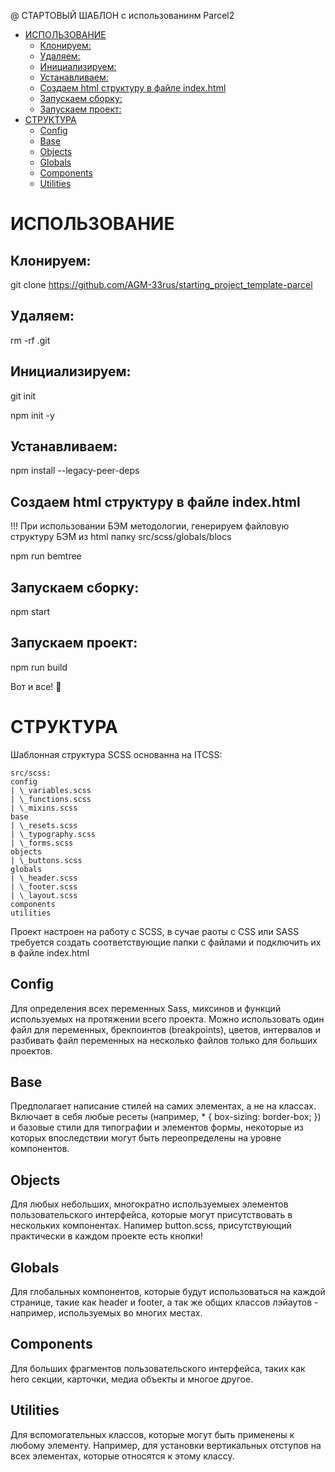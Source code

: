@ СТАРТОВЫЙ ШАБЛОН с использованинм Parcel2

<!-- vim-markdown-toc GFM -->

- [ИСПОЛЬЗОВАНИЕ](#ИСПОЛЬЗОВАНИЕ)
  - [Клонируем:](#Клонируем)
  - [Удаляем:](#Удаляем)
  - [Инициализируем:](#Инициализируем)
  - [Устанавливаем:](#Устанавливаем)
  - [Создаем html структуру в файле index.html](#Создаем-html-структуру-в-файле-indexhtml)
  - [Запускаем сборку:](#Запускаем-сборку)
  - [Запускаем проект:](#Запускаем-проект)
- [СТРУКТУРА](#СТРУКТУРА)
  - [Config](#config)
  - [Base](#base)
  - [Objects](#objects)
  - [Globals](#globals)
  - [Components](#components)
  - [Utilities](#utilities)

<!-- vim-markdown-toc -->

# ИСПОЛЬЗОВАНИЕ

## Клонируем:

git clone <https://github.com/AGM-33rus/starting_project_template-parcel>

## Удаляем:

rm -rf .git

## Инициализируем:

git init

npm init -y

## Устанавливаем:

npm install --legacy-peer-deps

## Создаем html структуру в файле index.html

!!! При использовании БЭМ методологии, генерируем файловую структуру БЭМ из html папку src/scss/globals/blocs

npm run bemtree

## Запускаем сборку:

npm start

## Запускаем проект:

npm run build

Вот и все! 🎉

# СТРУКТУРА

Шаблонная структура SCSS основанна на ITCSS:

```
src/scss:
config
| \_variables.scss
| \_functions.scss
| \_mixins.scss
base
| \_resets.scss
| \_typography.scss
| \_forms.scss
objects
| \_buttons.scss
globals
| \_header.scss
| \_footer.scss
| \_layout.scss
components
utilities

```

Проект настроен на работу с SCSS, в сучае раоты с CSS или SASS требуется создать соответствующие папки с файлами и подключить их в файле index.html

<head>
	<link rel="stylesheet" href="./css/style.css">
</head>

## Config

Для определения всех переменных Sass, миксинов и функций используемых на протяжении всего проекта. Можно использовать один файл для переменных, брекпоинтов (breakpoints), цветов, интервалов и разбивать файл переменных на несколько файлов только для больших проектов.

## Base

Предполагает написание стилей на самих элементах, а не на классах. Включает в себя любые ресеты (например, \* { box-sizing: border-box; }) и базовые стили для типографии и элементов формы, некоторые из которых впоследствии могут быть переопределены на уровне компонентов.

## Objects

Для любых небольших, многократно используемыех элементов пользовательского интерфейса, которые могут присутствовать в нескольких компонентах. Напимер button.scss, присутствующий практически в каждом проекте есть кнопки!

## Globals

Для глобальных компонентов, которые будут использоваться на каждой странице, такие как header и footer, а так же общих классов лэйаутов - например, используемых во многих местах.

## Components

Для больших фрагментов пользовательского интерфейса, таких как hero секции, карточки, медиа объекты и многое другое.

## Utilities

Для вспомогательных классов, которые могут быть применены к любому элементу. Например, для установки вертикальных отступов на всех элементах, которые относятся к этому классу.

#
